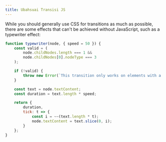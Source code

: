 ```yaml
---
title: Ubahsuai Transisi JS
---
```


While you should generally use CSS for transitions as much as possible, there are some effects that can't be achieved without JavaScript, such as a typewriter effect:

```js
function typewriter(node, { speed = 50 }) {
	const valid = (
		node.childNodes.length === 1 &&
		node.childNodes[0].nodeType === 3
	);

	if (!valid) {
		throw new Error(`This transition only works on elements with a single text node child`);
	}

	const text = node.textContent;
	const duration = text.length * speed;

	return {
		duration,
		tick: t => {
			const i = ~~(text.length * t);
			node.textContent = text.slice(0, i);
		}
	};
}
```